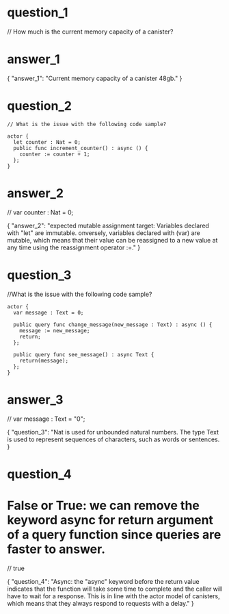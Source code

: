 # question_1

// How much is the current memory capacity of a canister?

# answer_1

{
    "answer_1": "Current memory capacity of a canister 48gb."
}


# question_2

```
// What is the issue with the following code sample?

actor {
  let counter : Nat = 0;
  public func increment_counter() : async () {
    counter := counter + 1;
  };
}
```

# answer_2

// var counter : Nat = 0;

{
    "answer_2": "expected mutable assignment target: Variables declared with "let" are immutable. onversely, variables declared with (var) are mutable, which means that their value can be reassigned to a new value at any time using the reassignment operator :=."
}

# question_3

//What is the issue with the following code sample?

```
actor {
  var message : Text = 0;

  public query func change_message(new_message : Text) : async () {
    message := new_message;
    return;
  };
  
  public query func see_message() : async Text {
    return(message);
  };
}
```

# answer_3

// var message : Text = "0";

{
    "question_3": "Nat is used for unbounded natural numbers. The type Text is used to represent sequences of characters, such as words or sentences.
}

# question_4

# False or True: we can remove the keyword async for return argument of a query function since queries are faster to answer.

// true

{
    "question_4": "Async: the "async" keyword before the return value indicates that the function will take some time to complete and the caller will have to wait for a response. This is in line with the actor model of canisters, which means that they always respond to requests with a delay."
}